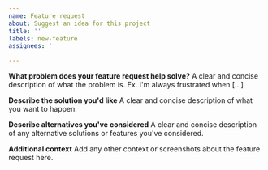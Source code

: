 ```yaml
---
name: Feature request
about: Suggest an idea for this project
title: ''
labels: new-feature
assignees: ''

---
```


**What problem does your feature request help solve?**
A clear and concise description of what the problem is. Ex. I'm always frustrated when [...]

**Describe the solution you'd like**
A clear and concise description of what you want to happen.

**Describe alternatives you've considered**
A clear and concise description of any alternative solutions or features you've considered.

**Additional context**
Add any other context or screenshots about the feature request here.
